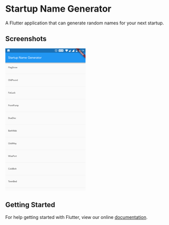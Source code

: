 # Startup Name Generator

A Flutter application that can generate random names for your next startup.

## Screenshots

<img src="screen.png" alt="Startup Name Generator - Screenshot" width="50%" />

## Getting Started

For help getting started with Flutter, view our online
[documentation](https://flutter.io/).
